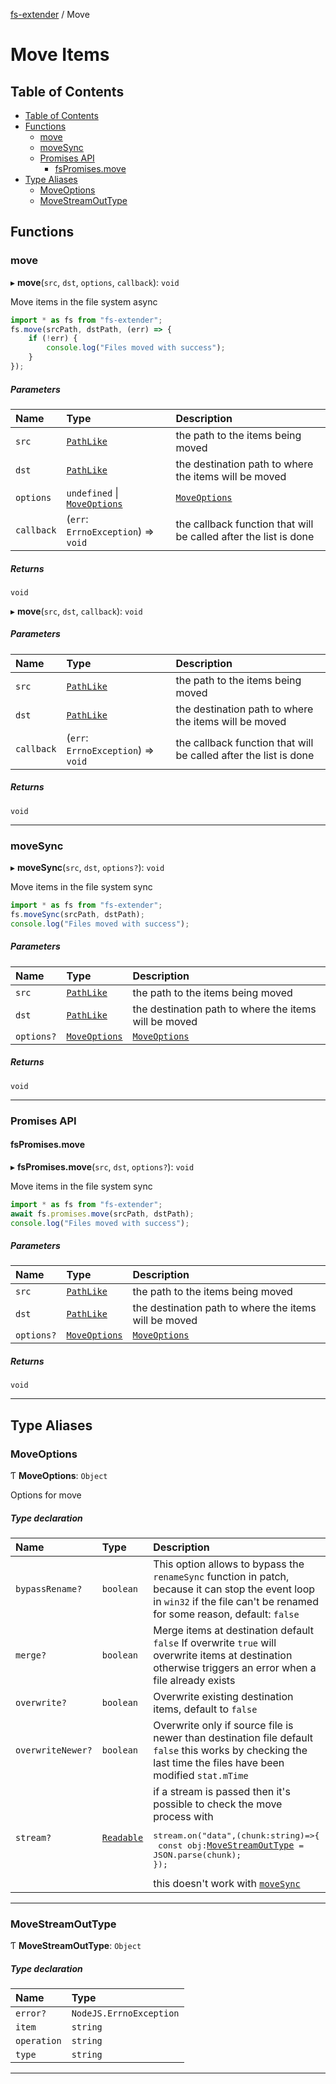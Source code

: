 [fs-extender](../README.md) / Move

# Move Items

## Table of Contents

-   [Table of Contents](#table-of-contents)
-   [Functions](#functions)
    -   [move](#move)
    -   [moveSync](#movesync)
    -   [Promises API](#promises-api)
        -   [fsPromises.move](#fspromisesmove)
-   [Type Aliases](#type-aliases)
    -   [MoveOptions](#moveoptions)
    -   [MoveStreamOutType](#movestreamouttype)

## Functions

### move

▸ **move**(`src`, `dst`, `options`, `callback`): `void`

Move items in the file system async

```js
import * as fs from "fs-extender";
fs.move(srcPath, dstPath, (err) => {
    if (!err) {
        console.log("Files moved with success");
    }
});
```

##### Parameters

| Name       | Type                                | Description                                                      |
| :--------- | :---------------------------------- | :--------------------------------------------------------------- |
| `src`      | [`PathLike`][]                      | the path to the items being moved                                |
| `dst`      | [`PathLike`][]                      | the destination path to where the items will be moved            |
| `options`  | `undefined` \| [`MoveOptions`][]    | [`MoveOptions`][]                                                |
| `callback` | (`err`: `ErrnoException`) => `void` | the callback function that will be called after the list is done |

##### Returns

`void`

▸ **move**(`src`, `dst`, `callback`): `void`

##### Parameters

| Name       | Type                                | Description                                                      |
| :--------- | :---------------------------------- | :--------------------------------------------------------------- |
| `src`      | [`PathLike`][]                      | the path to the items being moved                                |
| `dst`      | [`PathLike`][]                      | the destination path to where the items will be moved            |
| `callback` | (`err`: `ErrnoException`) => `void` | the callback function that will be called after the list is done |

##### Returns

`void`

---

### moveSync

▸ **moveSync**(`src`, `dst`, `options?`): `void`

Move items in the file system sync

```js
import * as fs from "fs-extender";
fs.moveSync(srcPath, dstPath);
console.log("Files moved with success");
```

##### Parameters

| Name       | Type              | Description                                           |
| :--------- | :---------------- | :---------------------------------------------------- |
| `src`      | [`PathLike`][]    | the path to the items being moved                     |
| `dst`      | [`PathLike`][]    | the destination path to where the items will be moved |
| `options?` | [`MoveOptions`][] | [`MoveOptions`][]                                     |

##### Returns

`void`

---

### Promises API

#### fsPromises.move

▸ **fsPromises.move**(`src`, `dst`, `options?`): `void`

Move items in the file system sync

```js
import * as fs from "fs-extender";
await fs.promises.move(srcPath, dstPath);
console.log("Files moved with success");
```

##### Parameters

| Name       | Type              | Description                                           |
| :--------- | :---------------- | :---------------------------------------------------- |
| `src`      | [`PathLike`][]    | the path to the items being moved                     |
| `dst`      | [`PathLike`][]    | the destination path to where the items will be moved |
| `options?` | [`MoveOptions`][] | [`MoveOptions`][]                                     |

##### Returns

`void`

---

## Type Aliases

### MoveOptions

Ƭ **MoveOptions**: `Object`

Options for move

##### Type declaration

| Name | Type | Description |
| :-- | :-- | :-- |
| `bypassRename?` | `boolean` | This option allows to bypass the `renameSync` function in patch, because it can stop the event loop in `win32` if the file can't be renamed for some reason, default: `false` |
| `merge?` | `boolean` | Merge items at destination default `false` If overwrite `true` will overwrite items at destination otherwise triggers an error when a file already exists |
| `overwrite?` | `boolean` | Overwrite existing destination items, default to `false` |
| `overwriteNewer?` | `boolean` | Overwrite only if source file is newer than destination file default `false` this works by checking the last time the files have been modified `stat.mTime` |
| `stream?` | [`Readable`][] | if a stream is passed then it's possible to check the move process with <pre>stream.on("data",(chunk:string)=>{<br /> const obj:[`MoveStreamOutType`][] = JSON.parse(chunk);</br>});</pre> this doesn't work with [`moveSync`][] |

---

### MoveStreamOutType

Ƭ **MoveStreamOutType**: `Object`

##### Type declaration

| Name        | Type                    |
| :---------- | :---------------------- |
| `error?`    | `NodeJS.ErrnoException` |
| `item`      | `string`                |
| `operation` | `string`                |
| `type`      | `string`                |

---

[`pathlike`]: types.md#pathlike
[`moveoptions`]: #moveoptions
[`readable`]: https://github.com/nodejs/node/blob/master/doc/api/stream.md#readable-streams
[`movestreamouttype`]: #movestreamouttype
[`movesync`]: #movesync
